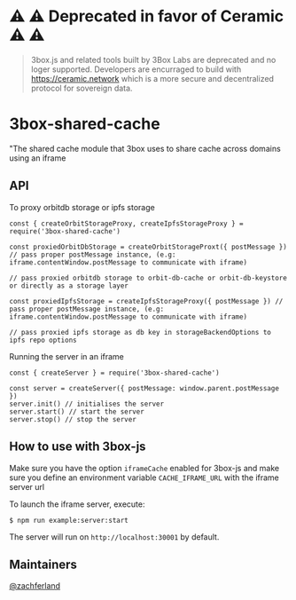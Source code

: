# ⚠️ ⚠️ Deprecated in favor of Ceramic ⚠️ ⚠️ 
> 3box.js and related tools built by 3Box Labs are deprecated and no loger supported. Developers are encurraged to build with https://ceramic.network which is a more secure and decentralized protocol for sovereign data.


# 3box-shared-cache
"The shared cache module that 3box uses to share cache across domains using an iframe

## API

To proxy orbitdb storage or ipfs storage
```
const { createOrbitStorageProxy, createIpfsStorageProxy } = require('3box-shared-cache')

const proxiedOrbitDbStorage = createOrbitStorageProxt({ postMessage }) // pass proper postMessage instance, (e.g: iframe.contentWindow.postMessage to communicate with iframe)

// pass proxied orbitdb storage to orbit-db-cache or orbit-db-keystore or directly as a storage layer

const proxiedIpfsStorage = createIpfsStorageProxy({ postMessage }) // pass proper postMessage instance, (e.g: iframe.contentWindow.postMessage to communicate with iframe)

// pass proxied ipfs storage as db key in storageBackendOptions to ipfs repo options
```

Running the server in an iframe
```
const { createServer } = require('3box-shared-cache')

const server = createServer({ postMessage: window.parent.postMessage })
server.init() // initialises the server
server.start() // start the server
server.stop() // stop the server
```

## How to use with 3box-js

Make sure you have the option `iframeCache` enabled for 3box-js and make sure you define an environment variable `CACHE_IFRAME_URL` with the iframe server url

To launch the iframe server, execute:
```
$ npm run example:server:start
```

The server will run on `http://localhost:30001` by default.

## Maintainers
[@zachferland](https://github.com/zachferland)
